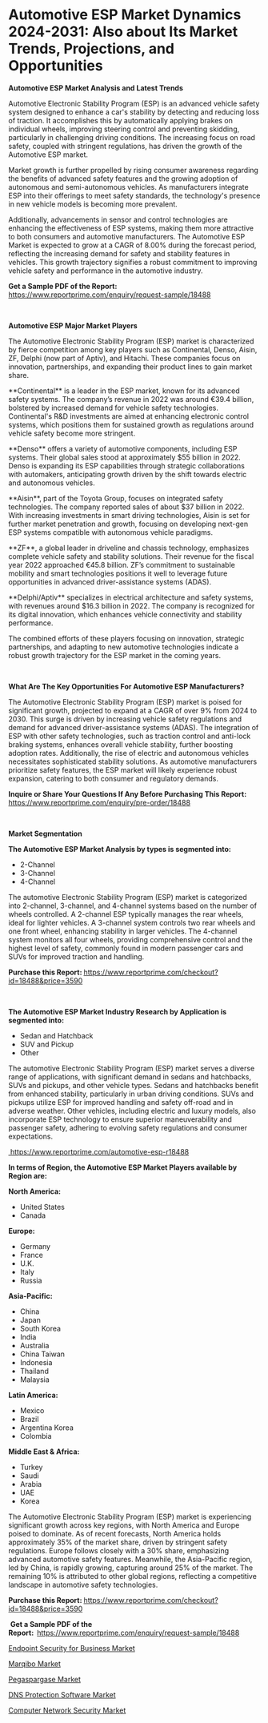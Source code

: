 <p><h1>Automotive ESP Market Dynamics 2024-2031: Also about Its Market Trends, Projections, and Opportunities</h1></p><p><strong>Automotive ESP Market Analysis and Latest Trends</strong></p>
<p><p>Automotive Electronic Stability Program (ESP) is an advanced vehicle safety system designed to enhance a car's stability by detecting and reducing loss of traction. It accomplishes this by automatically applying brakes on individual wheels, improving steering control and preventing skidding, particularly in challenging driving conditions. The increasing focus on road safety, coupled with stringent regulations, has driven the growth of the Automotive ESP market. </p><p>Market growth is further propelled by rising consumer awareness regarding the benefits of advanced safety features and the growing adoption of autonomous and semi-autonomous vehicles. As manufacturers integrate ESP into their offerings to meet safety standards, the technology's presence in new vehicle models is becoming more prevalent. </p><p>Additionally, advancements in sensor and control technologies are enhancing the effectiveness of ESP systems, making them more attractive to both consumers and automotive manufacturers. The Automotive ESP Market is expected to grow at a CAGR of 8.00% during the forecast period, reflecting the increasing demand for safety and stability features in vehicles. This growth trajectory signifies a robust commitment to improving vehicle safety and performance in the automotive industry.</p></p>
<p><strong>Get a Sample PDF of the Report:&nbsp;</strong> <a href="https://www.reportprime.com/enquiry/request-sample/18488?utm_campaign=1113&utm_medium=2&utm_source=Github&utm_content=ia&utm_term=21112024&utm_id=automotive-esp">https://www.reportprime.com/enquiry/request-sample/18488</a></p>
<p>&nbsp;</p>
<p><strong>Automotive ESP Major Market Players</strong></p>
<p><p>The Automotive Electronic Stability Program (ESP) market is characterized by fierce competition among key players such as Continental, Denso, Aisin, ZF, Delphi (now part of Aptiv), and Hitachi. These companies focus on innovation, partnerships, and expanding their product lines to gain market share.</p><p>**Continental** is a leader in the ESP market, known for its advanced safety systems. The company’s revenue in 2022 was around €39.4 billion, bolstered by increased demand for vehicle safety technologies. Continental's R&D investments are aimed at enhancing electronic control systems, which positions them for sustained growth as regulations around vehicle safety become more stringent.</p><p>**Denso** offers a variety of automotive components, including ESP systems. Their global sales stood at approximately $55 billion in 2022. Denso is expanding its ESP capabilities through strategic collaborations with automakers, anticipating growth driven by the shift towards electric and autonomous vehicles.</p><p>**Aisin**, part of the Toyota Group, focuses on integrated safety technologies. The company reported sales of about $37 billion in 2022. With increasing investments in smart driving technologies, Aisin is set for further market penetration and growth, focusing on developing next-gen ESP systems compatible with autonomous vehicle paradigms.</p><p>**ZF**, a global leader in driveline and chassis technology, emphasizes complete vehicle safety and stability solutions. Their revenue for the fiscal year 2022 approached €45.8 billion. ZF’s commitment to sustainable mobility and smart technologies positions it well to leverage future opportunities in advanced driver-assistance systems (ADAS).</p><p>**Delphi/Aptiv** specializes in electrical architecture and safety systems, with revenues around $16.3 billion in 2022. The company is recognized for its digital innovation, which enhances vehicle connectivity and stability performance.</p><p>The combined efforts of these players focusing on innovation, strategic partnerships, and adapting to new automotive technologies indicate a robust growth trajectory for the ESP market in the coming years.</p></p>
<p>&nbsp;</p>
<p><strong>What Are The Key Opportunities For Automotive ESP Manufacturers?</strong></p>
<p><p>The Automotive Electronic Stability Program (ESP) market is poised for significant growth, projected to expand at a CAGR of over 9% from 2024 to 2030. This surge is driven by increasing vehicle safety regulations and demand for advanced driver-assistance systems (ADAS). The integration of ESP with other safety technologies, such as traction control and anti-lock braking systems, enhances overall vehicle stability, further boosting adoption rates. Additionally, the rise of electric and autonomous vehicles necessitates sophisticated stability solutions. As automotive manufacturers prioritize safety features, the ESP market will likely experience robust expansion, catering to both consumer and regulatory demands.</p></p>
<p><strong>Inquire or Share Your Questions If Any Before Purchasing This Report:</strong> <a href="https://www.reportprime.com/enquiry/pre-order/18488?utm_campaign=1113&utm_medium=2&utm_source=Github&utm_content=ia&utm_term=21112024&utm_id=automotive-esp">https://www.reportprime.com/enquiry/pre-order/18488</a></p>
<p>&nbsp;</p>
<p><strong>Market Segmentation</strong></p>
<p><strong>The Automotive ESP Market Analysis by types is segmented into:</strong></p>
<p><ul><li>2-Channel</li><li>3-Channel</li><li>4-Channel</li></ul></p>
<p><p>The automotive Electronic Stability Program (ESP) market is categorized into 2-channel, 3-channel, and 4-channel systems based on the number of wheels controlled. A 2-channel ESP typically manages the rear wheels, ideal for lighter vehicles. A 3-channel system controls two rear wheels and one front wheel, enhancing stability in larger vehicles. The 4-channel system monitors all four wheels, providing comprehensive control and the highest level of safety, commonly found in modern passenger cars and SUVs for improved traction and handling.</p></p>
<p><strong>Purchase this Report:&nbsp;</strong><a href="https://www.reportprime.com/checkout?id=18488&price=3590&utm_campaign=1113&utm_medium=2&utm_source=Github&utm_content=ia&utm_term=21112024&utm_id=automotive-esp">https://www.reportprime.com/checkout?id=18488&price=3590</a></p>
<p>&nbsp;</p>
<p><strong>The Automotive ESP Market Industry Research by Application is segmented into:</strong></p>
<p><ul><li>Sedan and Hatchback</li><li>SUV and Pickup</li><li>Other</li></ul></p>
<p><p>The automotive Electronic Stability Program (ESP) market serves a diverse range of applications, with significant demand in sedans and hatchbacks, SUVs and pickups, and other vehicle types. Sedans and hatchbacks benefit from enhanced stability, particularly in urban driving conditions. SUVs and pickups utilize ESP for improved handling and safety off-road and in adverse weather. Other vehicles, including electric and luxury models, also incorporate ESP technology to ensure superior maneuverability and passenger safety, adhering to evolving safety regulations and consumer expectations.</p></p>
<p><a href="https://www.reportprime.com/automotive-esp-r18488?utm_campaign=1113&utm_medium=2&utm_source=Github&utm_content=ia&utm_term=21112024&utm_id=automotive-esp">&nbsp;https://www.reportprime.com/automotive-esp-r18488</a></p>
<p><strong>In terms of Region, the Automotive ESP Market Players available by Region are:</strong></p>
<p>
    <p> <strong> North America: </strong>
        <ul>
            <li>United States</li>
            <li>Canada</li>
        </ul>
        </p> 
    <p> <strong> Europe: </strong>
        <ul>
            <li>Germany</li>
            <li>France</li>
            <li>U.K.</li>
            <li>Italy</li>
            <li>Russia</li>
        </ul>
        </p> 
    <p> <strong> Asia-Pacific: </strong>
        <ul>
            <li>China</li>
            <li>Japan</li>
            <li>South Korea</li>
            <li>India</li>
            <li>Australia</li>
            <li>China Taiwan</li>
            <li>Indonesia</li>
            <li>Thailand</li>
            <li>Malaysia</li>
        </ul>
        </p> 
    <p> <strong> Latin America: </strong>
        <ul>
            <li>Mexico</li>
            <li>Brazil</li>
            <li>Argentina Korea</li>
            <li>Colombia</li>
        </ul>
        </p> 
    <p> <strong> Middle East & Africa: </strong>
        <ul>
            <li>Turkey</li>
            <li>Saudi</li>
            <li>Arabia</li>
            <li>UAE</li>
            <li>Korea</li>
        </ul>
    </p>
    </p>
<p><p>The Automotive Electronic Stability Program (ESP) market is experiencing significant growth across key regions, with North America and Europe poised to dominate. As of recent forecasts, North America holds approximately 35% of the market share, driven by stringent safety regulations. Europe follows closely with a 30% share, emphasizing advanced automotive safety features. Meanwhile, the Asia-Pacific region, led by China, is rapidly growing, capturing around 25% of the market. The remaining 10% is attributed to other global regions, reflecting a competitive landscape in automotive safety technologies.</p></p>
<p><strong>Purchase this Report: </strong><a href="https://www.reportprime.com/checkout?id=18488&price=3590&utm_campaign=1113&utm_medium=2&utm_source=Github&utm_content=ia&utm_term=21112024&utm_id=automotive-esp">https://www.reportprime.com/checkout?id=18488&price=3590</a></p>
<p>&nbsp;<strong>Get a Sample PDF of the Report:&nbsp;&nbsp;</strong><a href="https://www.reportprime.com/enquiry/request-sample/18488?utm_campaign=1113&utm_medium=2&utm_source=Github&utm_content=ia&utm_term=21112024&utm_id=automotive-esp">https://www.reportprime.com/enquiry/request-sample/18488</a></p>
<p><strong></strong></p>
<p><p><a href="https://www.linkedin.com/pulse/43-cagr-forecast-endpoint-security-business-industry-from-zgzae?utm_campaign=1113&utm_medium=2&utm_source=Github&utm_content=ia&utm_term=21112024&utm_id=automotive-esp">Endpoint Security for Business Market</a></p><p><a href="https://issuu.com/reportprime-2/docs/marqibo-market-size-2030.pptx_214ce9d74aa353?utm_campaign=1113&utm_medium=2&utm_source=Github&utm_content=ia&utm_term=21112024&utm_id=automotive-esp">Marqibo Market</a></p><p><a href="https://issuu.com/reportprime-2/docs/pegaspargase-market-size-2030.pptx_5c8a1c6687868e?utm_campaign=1113&utm_medium=2&utm_source=Github&utm_content=ia&utm_term=21112024&utm_id=automotive-esp">Pegaspargase Market</a></p><p><a href="https://www.linkedin.com/pulse/dns-protection-software-market-global-analysis-size-growth-piawe?utm_campaign=1113&utm_medium=2&utm_source=Github&utm_content=ia&utm_term=21112024&utm_id=automotive-esp">DNS Protection Software Market</a></p><p><a href="https://www.linkedin.com/pulse/growth-segmentation-75-cagr-forecast-computer-network-security-ltzme?utm_campaign=1113&utm_medium=2&utm_source=Github&utm_content=ia&utm_term=21112024&utm_id=automotive-esp">Computer Network Security Market</a></p></p>